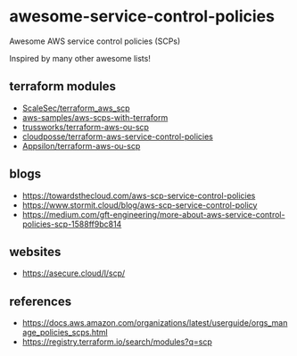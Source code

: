 # awesome-service-control-policies
Awesome AWS service control policies (SCPs)

Inspired by many other awesome lists!

## terraform modules

- [ScaleSec/terraform_aws_scp](https://github.com/ScaleSec/terraform_aws_scp)
- [aws-samples/aws-scps-with-terraform](https://github.com/aws-samples/aws-scps-with-terraform)
- [trussworks/terraform-aws-ou-scp](https://github.com/trussworks/terraform-aws-ou-scp)
- [cloudposse/terraform-aws-service-control-policies](https://github.com/cloudposse/terraform-aws-service-control-policies)
- [Appsilon/terraform-aws-ou-scp](https://github.com/Appsilon/terraform-aws-ou-scp)

## blogs

- https://towardsthecloud.com/aws-scp-service-control-policies
- https://www.stormit.cloud/blog/aws-scp-service-control-policy
- https://medium.com/gft-engineering/more-about-aws-service-control-policies-scp-1588ff9bc814

## websites

- https://asecure.cloud/l/scp/

## references

- https://docs.aws.amazon.com/organizations/latest/userguide/orgs_manage_policies_scps.html
- https://registry.terraform.io/search/modules?q=scp
